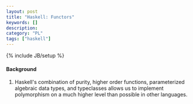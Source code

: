 ```yaml
--- 
layout: post 
title: "Haskell: Functors" 
keywords: [] 
description: 
category: "PL"
tags: ["haskell"] 
--- 
```

{% include JB/setup %}

#### Background
1. Haskell's combination of purity, higher order functions, parameterized
   algebraic data types, and typeclasses allows us to implement polymorphism on
   a much higher level than possible in other languages.
